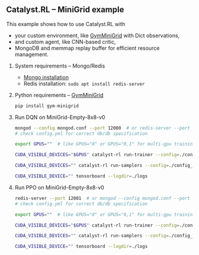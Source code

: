 ## Catalyst.RL – MiniGrid example

This example shows how to use Catalyst.RL with
- your custom environment, like [GymMiniGrid](https://github.com/maximecb/gym-minigrid) with Dict observations,
- and custom agent, like CNN-based critic,
- MongoDB and memmap replay buffer for efficient resource management.


1. System requirements – Mongo/Redis

    - [Mongo installation](https://docs.mongodb.com/manual/tutorial/install-mongodb-on-ubuntu/)
    - Redis installation: 
        `sudo apt install redis-server`

2. Python requirements – [GymMiniGrid](https://github.com/maximecb/gym-minigrid)

    ```bash
    pip install gym-minigrid
    ```

3. Run DQN on MiniGrid-Empty-8x8-v0

    ```bash
    mongod --config mongod.conf --port 12000  # or redis-server --port 12000
    # check config.yml for correct db/db specification

    export GPUS=""  # like GPUS="0" or GPUS="0,1" for multi-gpu training

    CUDA_VISIBLE_DEVICES="$GPUS" catalyst-rl run-trainer --config=./config_dqn.yml

    CUDA_VISIBLE_DEVICES="" catalyst-rl run-samplers --config=./config_dqn.yml

    CUDA_VISIBLE_DEVICE="" tensorboard --logdir=./logs
    ```

4. Run PPO on MiniGrid-Empty-8x8-v0

    ```bash
    redis-server --port 12001  # or mongod --config mongod.conf --port 12001
    # check config.yml for correct db/db specification
 
    export GPUS=""  # like GPUS="0" or GPUS="0,1" for multi-gpu training
 
    CUDA_VISIBLE_DEVICES="$GPUS" catalyst-rl run-trainer --config=./config_ppo.yml
    
    CUDA_VISIBLE_DEVICES="" catalyst-rl run-samplers --config=./config_ppo.yml
    
    CUDA_VISIBLE_DEVICE="" tensorboard --logdir=./logs
    ```
